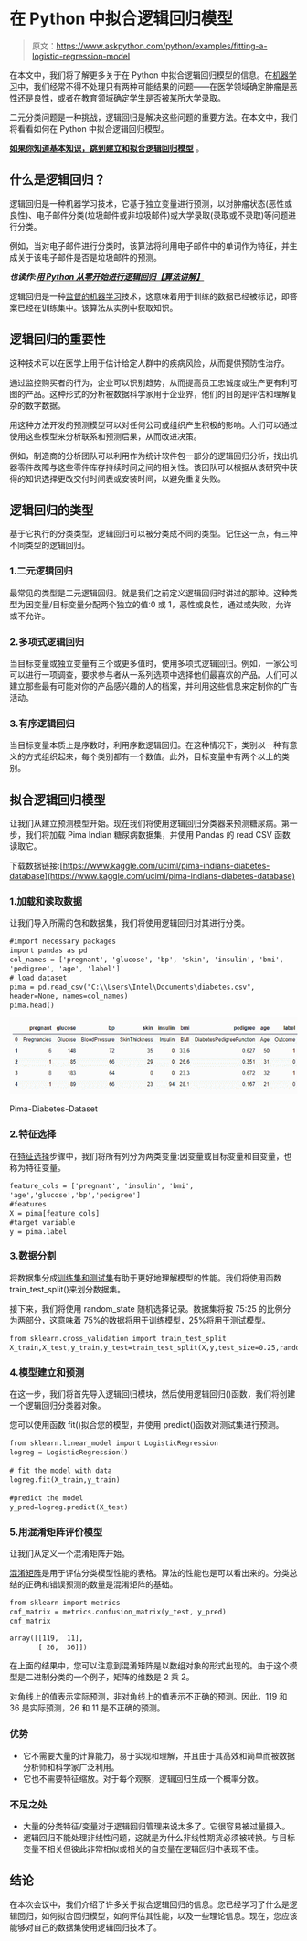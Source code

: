 # 在 Python 中拟合逻辑回归模型

> 原文：<https://www.askpython.com/python/examples/fitting-a-logistic-regression-model>

在本文中，我们将了解更多关于在 Python 中拟合逻辑回归模型的信息。在[机器学习](https://www.askpython.com/python/machine-learning-introduction)中，我们经常不得不处理只有两种可能结果的问题——在医学领域确定肿瘤是恶性还是良性，或者在教育领域确定学生是否被某所大学录取。

二元分类问题是一种挑战，逻辑回归是解决这些问题的重要方法。在本文中，我们将看看如何在 Python 中拟合逻辑回归模型。

**[如果你知道基本知识，跳到建立和拟合逻辑回归模型](#fitting-a-logistic-regression-model)** 。

## **什么是逻辑回归？**

逻辑回归是一种机器学习技术，它基于独立变量进行预测，以对肿瘤状态(恶性或良性)、电子邮件分类(垃圾邮件或非垃圾邮件)或大学录取(录取或不录取)等问题进行分类。

例如，当对电子邮件进行分类时，该算法将利用电子邮件中的单词作为特征，并生成关于该电子邮件是否是垃圾邮件的预测。

***也读作:[用 Python 从零开始进行逻辑回归【算法讲解】](https://www.askpython.com/python/examples/logistic-regression-from-scratch)***

逻辑回归是一种[监督的机器学习](https://www.askpython.com/python/supervised-vs-unsupervised-learning)技术，这意味着用于训练的数据已经被标记，即答案已经在训练集中。该算法从实例中获取知识。

## 逻辑回归的重要性

这种技术可以在医学上用于估计给定人群中的疾病风险，从而提供预防性治疗。

通过监控购买者的行为，企业可以识别趋势，从而提高员工忠诚度或生产更有利可图的产品。这种形式的分析被数据科学家用于企业界，他们的目的是评估和理解复杂的数字数据。

用这种方法开发的预测模型可以对任何公司或组织产生积极的影响。人们可以通过使用这些模型来分析联系和预测后果，从而改进决策。

例如，制造商的分析团队可以利用作为统计软件包一部分的逻辑回归分析，找出机器零件故障与这些零件库存持续时间之间的相关性。该团队可以根据从该研究中获得的知识选择更改交付时间表或安装时间，以避免重复失败。

## 逻辑回归的类型

基于它执行的分类类型，逻辑回归可以被分类成不同的类型。记住这一点，有三种不同类型的逻辑回归。

### 1.二元逻辑回归

最常见的类型是二元逻辑回归。就是我们之前定义逻辑回归时讲过的那种。这种类型为因变量/目标变量分配两个独立的值:0 或 1，恶性或良性，通过或失败，允许或不允许。

### 2.多项式逻辑回归

当目标变量或独立变量有三个或更多值时，使用多项式逻辑回归。例如，一家公司可以进行一项调查，要求参与者从一系列选项中选择他们最喜欢的产品。人们可以建立那些最有可能对你的产品感兴趣的人的档案，并利用这些信息来定制你的广告活动。

### 3.有序逻辑回归

当目标变量本质上是序数时，利用序数逻辑回归。在这种情况下，类别以一种有意义的方式组织起来，每个类别都有一个数值。此外，目标变量中有两个以上的类别。

## 拟合逻辑回归模型

让我们从建立预测模型开始。现在我们将使用逻辑回归分类器来预测糖尿病。第一步，我们将加载 Pima Indian 糖尿病数据集，并使用 Pandas 的 read CSV 函数读取它。

下载数据链接:[https://www.kaggle.com/uciml/pima-indians-diabetes-database](https://www.kaggle.com/uciml/pima-indians-diabetes-database)

### 1.加载和读取数据

让我们导入所需的包和数据集，我们将使用逻辑回归对其进行分类。

```
#import necessary packages
import pandas as pd
col_names = ['pregnant', 'glucose', 'bp', 'skin', 'insulin', 'bmi', 'pedigree', 'age', 'label']
# load dataset
pima = pd.read_csv("C:\\Users\Intel\Documents\diabetes.csv", header=None, names=col_names)
pima.head()

```

![Screenshot 342](img/ca01ecc4a6a1a28189904e9f284d41c8.png)

Pima-Diabetes-Dataset

### 2.特征选择

在[特征选择](https://www.askpython.com/python/examples/feature-selection-in-python)步骤中，我们将所有列分为两类变量:因变量或目标变量和自变量，也称为特征变量。

```
feature_cols = ['pregnant', 'insulin', 'bmi', 'age','glucose','bp','pedigree']
#features
X = pima[feature_cols]
#target variable
y = pima.label 

```

### 3.数据分割

将数据集分成[训练集和测试集](https://www.askpython.com/python/examples/split-data-training-and-testing-set)有助于更好地理解模型的性能。我们将使用函数 train_test_split()来划分数据集。

接下来，我们将使用 random_state 随机选择记录。数据集将按 75:25 的比例分为两部分，这意味着 75%的数据将用于训练模型，25%将用于测试模型。

```
from sklearn.cross_validation import train_test_split
X_train,X_test,y_train,y_test=train_test_split(X,y,test_size=0.25,random_state=0)

```

### 4.模型建立和预测

在这一步，我们将首先导入逻辑回归模块，然后使用逻辑回归()函数，我们将创建一个逻辑回归分类器对象。

您可以使用函数 fit()拟合您的模型，并使用 predict()函数对测试集进行预测。

```
from sklearn.linear_model import LogisticRegression
logreg = LogisticRegression()

# fit the model with data
logreg.fit(X_train,y_train)

#predict the model
y_pred=logreg.predict(X_test)

```

### 5.用混淆矩阵评价模型

让我们从定义一个混淆矩阵开始。

[混淆矩阵](https://www.askpython.com/python/examples/confusion-matrix)是用于评估分类模型性能的表格。算法的性能也是可以看出来的。分类总结的正确和错误预测的数量是混淆矩阵的基础。

```
from sklearn import metrics
cnf_matrix = metrics.confusion_matrix(y_test, y_pred)
cnf_matrix

```

```
array([[119,  11],
       [ 26,  36]])

```

在上面的结果中，您可以注意到混淆矩阵是以数组对象的形式出现的。由于这个模型是二进制分类的一个例子，矩阵的维数是 2 乘 2。

对角线上的值表示实际预测，非对角线上的值表示不正确的预测。因此，119 和 36 是实际预测，26 和 11 是不正确的预测。

### 优势

*   它不需要大量的计算能力，易于实现和理解，并且由于其高效和简单而被数据分析师和科学家广泛利用。
*   它也不需要特征缩放。对于每个观察，逻辑回归生成一个概率分数。

### 不足之处

*   大量的分类特征/变量对于逻辑回归管理来说太多了。它很容易被过量摄入。
*   逻辑回归不能处理非线性问题，这就是为什么非线性期货必须被转换。与目标变量不相关但彼此非常相似或相关的自变量在逻辑回归中表现不佳。

## 结论

在本次会议中，我们介绍了许多关于拟合逻辑回归的信息。您已经学习了什么是逻辑回归，如何拟合回归模型，如何评估其性能，以及一些理论信息。现在，您应该能够对自己的数据集使用逻辑回归技术了。
